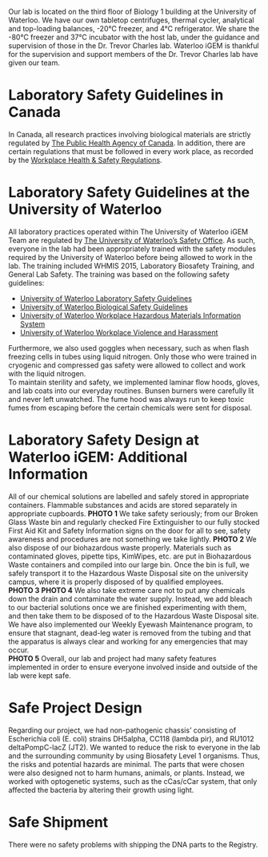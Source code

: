 Our lab is located on the third floor of Biology 1 building at the University of Waterloo. We have our own tabletop centrifuges, thermal cycler, analytical and top-loading balances, -20°C freezer, and 4°C refrigerator. We share the -80°C freezer and 37°C incubator with the host lab, under the guidance and supervision of those in the Dr. Trevor Charles lab. Waterloo iGEM is thankful for the supervision and support members of the Dr. Trevor Charles lab have given our team. 

# Laboratory Safety Guidelines in Canada

In Canada, all research practices involving biological materials are strictly regulated by [The Public Health Agency of Canada](https://www.canada.ca/en/public-health.html). In addition, there are certain regulations that must be followed in every work place, as recorded by the [Workplace Health & Safety Regulations](https://www.canada.ca/en/employment-social-development/programs/health-safety.html).

# Laboratory Safety Guidelines at the University of Waterloo
 All laboratory practices operated within The University of Waterloo iGEM Team are regulated by [The University of Waterloo’s Safety Office](https://uwaterloo.ca/safety-office/). As such, everyone in the lab had been appropriately trained with the safety modules required by the University of Waterloo before being allowed to work in the lab. The training included WHMIS 2015, Laboratory Biosafety Training, and General Lab Safety. The training was based on the following safety guidelines:  
 * [University of Waterloo Laboratory Safety Guidelines](https://uwaterloo.ca/safety-office/programs-and-procedures/laboratory-safety)
* [University of Waterloo Biological Safety Guidelines](https://uwaterloo.ca/safety-office/programs-and-procedures/laboratory-safety/biological-safety-program)
* [University of Waterloo Workplace Hazardous Materials Information System](https://uwaterloo.ca/safety-office/programs-and-procedures/whmis)
* [University of Waterloo Workplace Violence and Harassment](https://uwaterloo.ca/safety-office/programs-and-procedures/workplace-violence-and-harassment)

Furthermore, we also used goggles when necessary, such as when flash freezing cells in tubes using liquid nitrogen. Only those who were trained in cryogenic and compressed gas safety were allowed to collect and work with the liquid nitrogen.  
To maintain sterility and safety, we implemented laminar flow hoods, gloves, and lab coats into our everyday routines. Bunsen burners were carefully lit and never left unwatched. The fume hood was always run to keep toxic fumes from escaping before the certain chemicals were sent for disposal. 

# Laboratory Safety Design at Waterloo iGEM: Additional Information

All of our chemical solutions are labelled and safely stored in appropriate containers. Flammable substances and acids are stored separately in appropriate cupboards. 
**PHOTO 1**
We take safety seriously; from our Broken Glass Waste bin and regularly checked Fire Extinguisher  to our fully stocked First Aid Kit and Safety Information signs on the door for all to see, safety awareness and procedures are not something we take lightly. 
**PHOTO 2**
We also dispose of our biohazardous waste properly. Materials such as contaminated gloves, pipette tips, KimWipes, etc. are put in Biohazardous Waste containers and compiled into our large bin. Once the bin is full, we safely transport it to the Hazardous Waste Disposal site on the university campus, where it is properly disposed of by qualified employees.  
**PHOTO 3**
**PHOTO 4**
We also take extreme care not to put any chemicals down the drain and contaminate the water supply. Instead, we add bleach to our bacterial solutions once we are finished experimenting with them, and then take them to be disposed of to the Hazardous Waste Disposal site. We have also implemented our Weekly Eyewash Maintenance program, to ensure that stagnant, dead-leg water is removed from the tubing and that the apparatus is always clear and working for any emergencies that may occur.  
**PHOTO 5**
Overall, our lab and project had many safety features implemented in order to ensure everyone involved inside and outside of the lab were kept safe. 

# Safe Project Design
Regarding our project, we had non-pathogenic chassis’ consisting of Escherichia coli (E. coli) strains DH5alpha, CC118 (lambda pir), and RU1012 deltaPompC-lacZ (JT2). We wanted to reduce the risk to everyone in the lab and the surrounding community by using Biosafety Level 1 organisms. Thus, the risks and potential hazards are minimal. The parts that were chosen were also designed not to harm humans, animals, or plants. Instead, we worked with optogenetic systems, such as the cCas/cCar system, that only affected the bacteria by altering their growth using light. 

# Safe Shipment
There were no safety problems with shipping the DNA parts to the Registry. 
